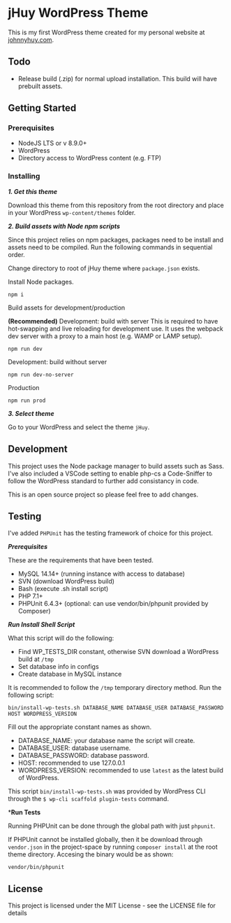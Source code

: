 # jHuy WordPress Theme

This is my first WordPress theme created for my personal website at [johnnyhuy.com](http://johnnyhuy.com).

## Todo

- Release build (.zip) for normal upload installation. This build will have prebuilt assets.

## Getting Started

### Prerequisites

- NodeJS LTS or v 8.9.0+
- WordPress
- Directory access to WordPress content (e.g. FTP)

### Installing

***1. Get this theme***

Download this theme from this repository from the root directory and place in your WordPress `wp-content/themes` folder.

***2. Build assets with Node npm scripts***

Since this project relies on npm packages, packages need to be install and assets need to be compiled. Run the following commands in sequential order.

Change directory to root of jHuy theme where `package.json` exists.

Install Node packages.

```
npm i
```

Build assets for development/production


**(Recommended)** Development: build with server
This is required to have hot-swapping and live reloading for development use. It uses the webpack dev server with a proxy to a main host (e.g. WAMP or LAMP setup).

```
npm run dev
```

Development: build without server

```
npm run dev-no-server
```

Production

```
npm run prod
```

***3. Select theme***

Go to your WordPress and select the theme `jHuy`.

## Development

This project uses the Node package manager to build assets such as Sass. I've also included a VSCode setting to enable php-cs a Code-Sniffer to follow the WordPress standard to further add consistancy in code.

This is an open source project so please feel free to add changes.

## Testing

I've added `PHPUnit` has the testing framework of choice for this project.

***Prerequisites***

These are the requirements that have been tested.

- MySQL 14.14+ (running instance with access to database)
- SVN (download WordPress build)
- Bash (execute .sh install script)
- PHP 7.1+
- PHPUnit 6.4.3+ (optional: can use vendor/bin/phpunit provided by Composer)

***Run Install Shell Script***

What this script will do the following:

- Find WP_TESTS_DIR constant, otherwise SVN download a WordPress build at `/tmp`
- Set database info in configs
- Create database in MySQL instance

It is recommended to follow the `/tmp` temporary directory method. Run the following script:

```
bin/install-wp-tests.sh DATABASE_NAME DATABASE_USER DATABASE_PASSWORD HOST WORDPRESS_VERSION
```

Fill out the appropriate constant names as shown.

- DATABASE_NAME: your database name the script will create.
- DATABASE_USER: database username.
- DATABASE_PASSWORD: database password.
- HOST: recommended to use 127.0.0.1
- WORDPRESS_VERSION: recommended to use `latest` as the latest build of WordPress.

This script `bin/install-wp-tests.sh` was provided by WordPress CLI through the `$ wp-cli scaffold plugin-tests` command.

***Run Tests**

Running PHPUnit can be done through the global path with just `phpunit`.

If PHPUnit cannot be installed globally, then it be download through `vendor.json` in the project-space by running `composer install` at the root theme directory. Accesing the binary would be as shown:

```
vendor/bin/phpunit
```

## License

This project is licensed under the MIT License - see the LICENSE file for details
